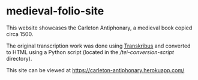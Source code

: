 # medieval-folio-site
 
This website showcases the Carleton Antiphonary, a medieval book copied circa 1500.

The original transcription work was done using [Transkribus](https://transkribus.eu/Transkribus/) and converted to HTML using a Python script (located in the */tei-conversion-script* directory).

This site can be viewed at https://carleton-antiphonary.herokuapp.com/